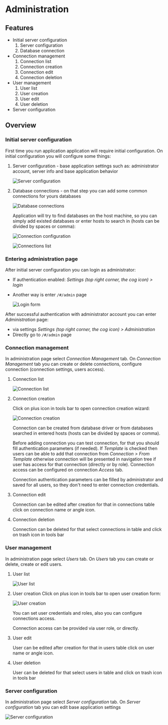 # Administration

## Features
* Initial server configuration
  1. Server configuration
  2. Database connection 
* Connection management
  1. Connection list
  2. Connection creation
  3. Connection edit
  4. Connection deletion
* User management
  1. User list
  2. User creation
  3. User edit
  4. User deletion
* Server configuration

## Overview

### Initial server configuration
First time you run application application will require initial configuration. On initial configuration you will configure some things:

1. Server configuration - base application settings such as: administrator account, server info and   base application behavior

   ![Server configuration](https://github.com/dbeaver/cloudbeaver/wiki/images/initial-config-server-configuration.png)

2. Database connections - on that step you can add some common connections for yours databases

   ![Database connections](https://github.com/dbeaver/cloudbeaver/wiki/images/initial-config-database-connections.png)
   
   Application will try to find databases on the host machine, so you can simply add existed databases or enter hosts to search in (hosts can be divided by spaces or comma):

   ![Connection configuration](https://github.com/dbeaver/cloudbeaver/wiki/images/initial-config-database-connections-postgresql.png)

   ![Connections list](https://github.com/dbeaver/cloudbeaver/wiki/images/initial-config-database-connections-list.png)

### Entering administration page
After initial server configuration you can login as administrator:
* If authentication enabled: *Settings (top right corner, the cog icon) > login*
* Another way is enter `/#/admin` page

  ![Login form](https://github.com/dbeaver/cloudbeaver/wiki/images/login-form.png)

After successful authentication with administrator account you can enter *Administration* page:
* via settings *Settings (top right corner, the cog icon) > Administration*
* Directly go to `/#/admin` page

### Connection management
In administration page select *Connection Management* tab. On *Connection Management* tab you can create or delete connections, configure connection (connection settings, users access).

1. Connection list

   ![Connection list](https://github.com/dbeaver/cloudbeaver/wiki/images/administration-connection-management.png)

2. Connection creation

   Click on plus icon in tools bar to open connection creation wizard:

   ![Connection creation](https://github.com/dbeaver/cloudbeaver/wiki/images/administration-connection-managment-creation.png)

   Connection can be created from database driver or from databases searched in entered hosts (hosts can be divided by spaces or comma).

   Before adding connection you can test connection, for that you should fill authentication parameters (if needed).
   If *Template* is checked then users can be able to add that connection from *Connection > From Template* otherwise connection will be presented in navigation tree if user has access for that connection (directly or by role). Connection access can be configured on connection *Access* tab.

   Connection authentication parameters can be filled by administrator and saved for all users, so they don't need to enter connection credentials.

3. Connection edit

   Connection can be edited after creation for that in connections table click on connection name or angle icon.

4. Connection deletion

   Connection can be deleted for that select connections in table and click on trash icon in tools bar

### User management
In administration page select *Users* tab. On *Users* tab you can create or delete, create or edit users.

1. User list

   ![User list](https://github.com/dbeaver/cloudbeaver/wiki/images/administration-users.png)

2. User creation
   Click on plus icon in tools bar to open user creation form:
   
   ![User creation](https://github.com/dbeaver/cloudbeaver/wiki/images/administration-users-creation.png)

   You can set user credentials and roles, also you can configure connections access.

   Connection access can be provided via user role, or directly.

3. User edit

   User can be edited after creation for that in users table click on user name or angle icon.

4. User deletion

   User can be deleted for that select users in table and click on trash icon in tools bar

### Server configuration
In administration page select *Server configuration* tab. On *Server configuration* tab you can edit base application settings

![Server configuration](https://github.com/dbeaver/cloudbeaver/wiki/images/administration-server-configuration.png)

